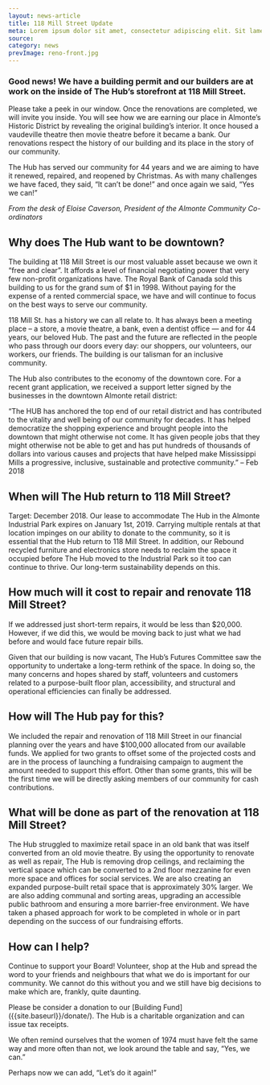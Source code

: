 ```yaml
---
layout: news-article
title: 118 Mill Street Update
meta: Lorem ipsum dolor sit amet, consectetur adipiscing elit. Sit lamet tolk amel yut…
source:
category: news
prevImage: reno-front.jpg
---
```


### Good news! We have a building permit and our builders are at work on the inside of The Hub’s storefront at 118 Mill Street.

Please take a peek in our window. Once the renovations are completed, we will invite you inside. You will see how we are earning our place in Almonte’s Historic District by revealing the original building’s interior. It once housed a vaudeville theatre then movie theatre before it became a bank. Our renovations respect the history of our building and its place in the story of our community.

The Hub has served our community for 44 years and we are aiming to have it renewed, repaired, and reopened by Christmas. As with many challenges we have faced, they said, “It can’t be done!” and once again we said, “Yes we can!”

*From the desk of Eloise Caverson, President of the Almonte Community Co-ordinators*

## Why does The Hub want to be downtown?
The building at 118 Mill Street is our most valuable asset because we own it “free and clear”. It affords a level of financial negotiating power that very few non-profit organizations have. The Royal Bank of Canada sold this building to us for the grand sum of $1 in 1998. Without paying for the expense of a rented commercial space, we have and will continue to focus on the best ways to serve our community.

118 Mill St. has a history we can all relate to. It has always been a meeting place – a store, a movie theatre, a bank, even a dentist office — and for 44 years, our beloved Hub. The past and the future are reflected in the people who pass through our doors every day: our shoppers, our volunteers, our workers, our friends. The building is our talisman for an inclusive community.

The Hub also contributes to the economy of the downtown core. For a recent grant application, we received a support letter signed by the businesses in the downtown Almonte retail district:

“The HUB has anchored the top end of our retail district and has contributed to the vitality and well being of our community for decades. It has helped democratize the shopping experience and brought people into the downtown that might otherwise not come. It has given people jobs that they might otherwise not be able to get and has put hundreds of thousands of dollars into various causes and projects that have helped make Mississippi Mills a progressive, inclusive, sustainable and protective community.” – Feb 2018

## When will The Hub return to 118 Mill Street?
Target: December 2018.
Our lease to accommodate The Hub in the Almonte Industrial Park expires on January 1st, 2019. Carrying multiple rentals at that location impinges on our ability to donate to the community, so it is essential that the Hub return to 118 Mill Street. In addition, our Rebound recycled furniture and electronics store needs to reclaim the space it occupied before The Hub moved to the Industrial Park so it too can continue to thrive. Our long-term sustainability depends on this.

## How much will it cost to repair and renovate 118 Mill Street?
If we addressed just short-term repairs, it would be less than $20,000. However, if we did this, we would be moving back to just what we had before and would face future repair bills.

Given that our building is now vacant, The Hub’s Futures Committee saw the opportunity to undertake a long-term rethink of the space. In doing so, the many concerns and hopes shared by staff, volunteers and customers related to a purpose-built floor plan, accessibility, and structural and operational efficiencies can finally be addressed.

## How will The Hub pay for this?
We included the repair and renovation of 118 Mill Street in our financial planning over the years and have $100,000 allocated from our available funds. We applied for two grants to offset some of the projected costs and are in the process of launching a fundraising campaign to augment the amount needed to support this effort. Other than some grants, this will be the first time we will be directly asking members of our community for cash contributions.

## What will be done as part of the renovation at 118 Mill Street?
The Hub struggled to maximize retail space in an old bank that was itself converted from an old movie theatre. By using the opportunity to renovate as well as repair, The Hub is removing drop ceilings, and reclaiming the vertical space which can be converted to a 2nd floor mezzanine for even more space and offices for social services. We are also creating an expanded purpose-built retail space that is approximately 30% larger. We are also adding communal and sorting areas, upgrading an accessible public bathroom and ensuring a more barrier-free environment. We have taken a phased approach for work to be completed in whole or in part depending on the success of our fundraising efforts.

## How can I help?
Continue to support your Board! Volunteer, shop at the Hub and spread the word to your friends and neighbours that what we do is important for our community. We cannot do this without you and we still have big decisions to make which are, frankly, quite daunting.

Please be consider a donation to our [Building Fund] ({{site.baseurl}}/donate/). The Hub is a charitable organization and can issue tax receipts.

We often remind ourselves that the women of 1974 must have felt the same way and more often than not, we look around the table and say, “Yes, we can.”

Perhaps now we can add, “Let’s do it again!”
